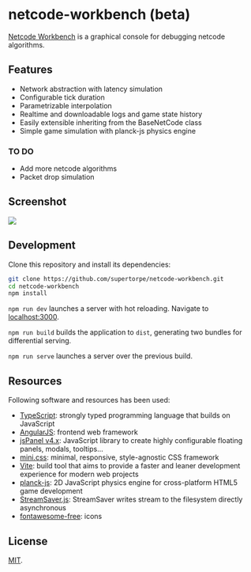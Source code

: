 # netcode-workbench (beta)

[Netcode Workbench](https://supertorpe.github.io/netcode-workbench/) is a graphical console for debugging netcode algorithms.

## Features
- Network abstraction with latency simulation
- Configurable tick duration
- Parametrizable interpolation
- Realtime and downloadable logs and game state history
- Easily extensible inheriting from the BaseNetCode class
- Simple game simulation with planck-js physics engine

### TO DO
- Add more netcode algorithms
- Packet drop simulation

## Screenshot
<img src="https://supertorpe.github.io/netcode-workbench/assets/screenshot.png" />

## Development

Clone this repository and install its dependencies:

```bash
git clone https://github.com/supertorpe/netcode-workbench.git
cd netcode-workbench
npm install
```

`npm run dev` launches a server with hot reloading. Navigate to [localhost:3000](http://localhost:3000).

`npm run build` builds the application to `dist`, generating two bundles for differential serving.

`npm run serve` launches a server over the previous build.

## Resources

Following software and resources has been used:

* [TypeScript](https://www.typescriptlang.org): strongly typed programming language that builds on JavaScript
* [AngularJS](https://angularjs.org): frontend web framework
* [jsPanel v4.x](https://www.jspanel.de): JavaScript library to create highly configurable floating panels, modals, tooltips...
* [mini.css](https://minicss.org): minimal, responsive, style-agnostic
CSS framework
* [Vite](https://vitejs.dev): build tool that aims to provide a faster and leaner development experience for modern web projects
* [planck-js](https://piqnt.com/planck.js): 2D JavaScript physics engine for cross-platform HTML5 game development
* [StreamSaver.js](https://github.com/jimmywarting/StreamSaver.js): StreamSaver writes stream to the filesystem directly asynchronous
* [fontawesome-free](https://fontawesome.com): icons

## License

[MIT](LICENSE).
